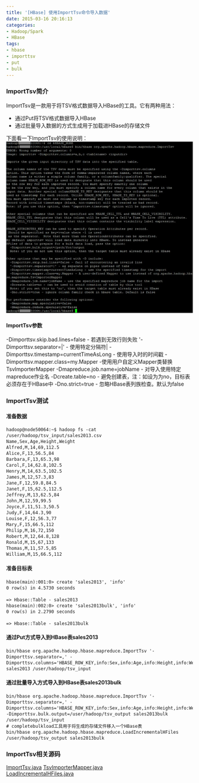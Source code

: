 ```yaml
---
title: '[HBase] 使用ImportTsv命令导入数据'
date: 2015-03-16 20:16:13
categories: 
- Hadoop/Spark
- HBase
tags: 
- hbase
- importtsv
- put
- bulk
---
```

### ImportTsv简介

ImportTsv是一款用于将TSV格式数据导入HBase的工具。它有两种用法：
- 通过Put将TSV格式数据导入HBase
- 通过批量导入数据的方式生成用于加载进HBase的存储文件

下面看一下ImportTsv的使用说明：
![ImportTsv Usage](/images/2015/3/0026uWfMzy7aUlSBxZP15.jpg)

#### ImportTsv参数

-Dimporttsv.skip.bad.lines=false - 若遇到无效行则失败
'-Dimporttsv.separator=|' - 使用特定分隔符|
-Dimporttsv.timestamp=currentTimeAsLong - 使用导入时的时间戳
-Dimporttsv.mapper.class=my.Mapper -使用用户自定义Mapper类替换TsvImporterMapper
-Dmapreduce.job.name=jobName - 对导入使用特定mapreduce作业名
-Dcreate.table=no - 避免创建表，注：如设为为no，目标表必须存在于HBase中
-Dno.strict=true - 忽略HBase表列族检查。默认为false

### ImportTsv测试

#### 准备数据
```
hadoop@node50064:~$ hadoop fs -cat /user/hadoop/tsv_input/sales2013.csv
Name,Sex,Age,Height,Weight
Alfred,M,14,69,112.5
Alice,F,13,56.5,84
Barbara,F,13,65.3,98
Carol,F,14,62.8,102.5
Henry,M,14,63.5,102.5
James,M,12,57.3,83
Jane,F,12,59.8,84.5
Janet,F,15,62.5,112.5
Jeffrey,M,13,62.5,84
John,M,12,59,99.5
Joyce,F,11,51.3,50.5
Judy,F,14,64.3,90
Louise,F,12,56.3,77
Mary,F,15,66.5,112
Philip,M,16,72,150
Robert,M,12,64.8,128
Ronald,M,15,67,133
Thomas,M,11,57.5,85
William,M,15,66.5,112
```

#### 准备目标表
```
hbase(main):001:0> create 'sales2013', 'info'
0 row(s) in 4.5730 seconds

=> Hbase::Table - sales2013
hbase(main):002:0> create 'sales2013bulk', 'info'
0 row(s) in 2.2790 seconds

=> Hbase::Table - sales2013bulk
```

#### 通过Put方式导入到HBase表sales2013
```
bin/hbase org.apache.hadoop.hbase.mapreduce.ImportTsv '-Dimporttsv.separator=,' -Dimporttsv.columns='HBASE_ROW_KEY,info:Sex,info:Age,info:Height,info:Weight' sales2013 /user/hadoop/tsv_input
```

#### 通过批量导入方式导入到HBase表sales2013bulk
```
bin/hbase org.apache.hadoop.hbase.mapreduce.ImportTsv '-Dimporttsv.separator=,' -Dimporttsv.columns='HBASE_ROW_KEY,info:Sex,info:Age,info:Height,info:Weight' -Dimporttsv.bulk.output=/user/hadoop/tsv_output sales2013bulk /user/hadoop/tsv_input
# completebulkload工具用于将生成的存储文件移入一个HBase表
bin/hbase org.apache.hadoop.hbase.mapreduce.LoadIncrementalHFiles /user/hadoop/tsv_output sales2013bulk
```

### ImportTsv相关源码

[ImportTsv.java](https://github.com/apache/hbase/blob/master/hbase-server/src/main/java/org/apache/hadoop/hbase/mapreduce/ImportTsv.java) 
[TsvImporterMapper.java](https://github.com/apache/hbase/blob/master/hbase-server/src/main/java/org/apache/hadoop/hbase/mapreduce/TsvImporterMapper.java)  
[LoadIncrementalHFiles.java](https://github.com/apache/hbase/blob/master/hbase-server/src/main/java/org/apache/hadoop/hbase/mapreduce/LoadIncrementalHFiles.java)  
